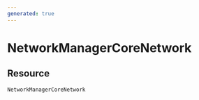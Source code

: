 ```yaml
---
generated: true
---
```


# NetworkManagerCoreNetwork


## Resource

```text
NetworkManagerCoreNetwork
```



